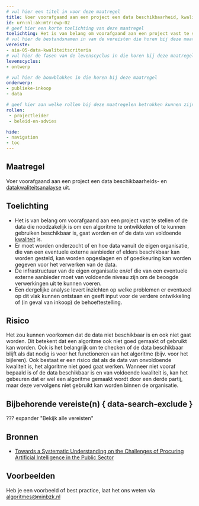 ```yaml
---
# vul hier een titel in voor deze maatregel
title: Voer voorafgaand aan een project een data beschikbaarheid, kwaliteit- en toegankelijkheidsanalayse uit 
id: urn:nl:ak:mtr:owp-02
# geef hier een korte toelichting van deze maatregel
toelichting: Het is van belang om voorafgaand aan een project vast te stellen of de data die noodzakelijk is om een algoritme te ontwikkelen of te kunnen gebruiken beschikbaar is of gaat worden en van voldoende kwaliteit is. 
# vul hier de bestandsnamen in van de vereisten die horen bij deze maatregel
vereiste: 
- aia-05-data-kwaliteitscriteria
# vul hier de fasen van de levenscyclus in die horen bij deze maatregel
levenscyclus: 
- ontwerp

# vul hier de bouwblokken in die horen bij deze maatregel
onderwerp: 
- publieke-inkoop
- data

# geef hier aan welke rollen bij deze maatregelen betrokken kunnen zijn
rollen:
 - projectleider
 - beleid-en-advies

hide:
- navigation
- toc
---
```


<!-- Let op! onderstaande regel met 'tags' niet weghalen! Deze maakt automatisch de knopjes op basis van de metadata  -->
<!-- tags -->

## Maatregel
<!-- Vul hier een omschrijving in van wat deze maatregel inhoudt. -->
Voer voorafgaand aan een project een data beschikbaarheids- en [datakwaliteitsanalayse](3-dat-01-datakwaliteit.md) uit.

## Toelichting
<!-- Geef hier een toelichting van deze maatregel -->
- Het is van belang om voorafgaand aan een project vast te stellen of de data die noodzakelijk is om een algoritme te ontwikkelen of te kunnen gebruiken beschikbaar is, gaat worden en of de data van voldoende [kwaliteit](3-dat-01-datakwaliteit.md) is.
- Er moet worden onderzocht of en hoe data vanuit de eigen organisatie, die van een eventuele externe aanbieder of elders beschikbaar kan worden gesteld, kan worden opgeslagen en of goedkeuring kan worden gegeven voor het verwerken van de data.
- De infrastructuur van de eigen organisatie en/of die van een eventuele externe aanbieder moet van voldoende niveau zijn om de beoogde verwerkingen uit te kunnen voeren.
- Een dergelijke analyse levert inzichten op welke problemen er eventueel op dit vlak kunnen ontstaan en geeft input voor de verdere ontwikkeling of (in geval van inkoop) de behoeftestelling.

## Risico 
<!-- vul hier het specifieke risico in dat kan worden gemitigeerd met behulp van deze maatregel -->
Het zou kunnen voorkomen dat de data niet beschikbaar is en ook niet gaat worden. Dit betekent dat een algoritme ook niet goed gemaakt of gebruikt kan worden. Ook is het belangrijk om te checken of de data beschikbaar blijft als dat nodig is voor het functioneren van het algoritme (bijv. voor het bijleren). Ook bestaat er een risico dat als de data van onvoldoende kwaliteit is, het algoritme niet goed gaat werken. Wanneer niet vooraf bepaald is of de data beschikbaar is en van voldoende kwaliteit is, kan het gebeuren dat er wel een algoritme gemaakt wordt door een derde partij, maar deze vervolgens niet gebruikt kan worden binnen de organisatie. 

## Bijbehorende vereiste(n) { data-search-exclude }
<!-- Hier volgt een lijst met vereisten op basis van de in de metadata ingevulde vereiste -->

<!-- Let op! onderstaande regel met 'list_vereisten_on_maatregelen_page' niet weghalen! Deze maakt automatisch een lijst van bijbehorende verseisten op basis van de metadata  -->
??? expander "Bekijk alle vereisten"
    <!-- list_vereisten_on_maatregelen_page -->

## Bronnen 
<!-- Vul hier de relevante bronnen in voor deze maatregel -->

- [Towards a Systematic Understanding on the Challenges of Procuring Artificial Intelligence in the Public Sector](https://www.google.nl/url?sa=t&rct=j&q=&esrc=s&source=web&cd=&ved=2ahUKEwi20eiMqfmGAxXV9gIHHbnbAjkQFnoECB0QAQ&url=https%3A%2F%2Fec.europa.eu%2Fnewsroom%2Fgrowth%2Fredirection%2Fdocument%2F86850&usg=AOvVaw3rVw_SLj8yjlU-uhWQv2eQ&opi=89978449)

## Voorbeelden
Heb je een voorbeeld of best practice, laat het ons weten via [algoritmes@minbzk.nl](mailto:algoritmes@minbzk.nl)

